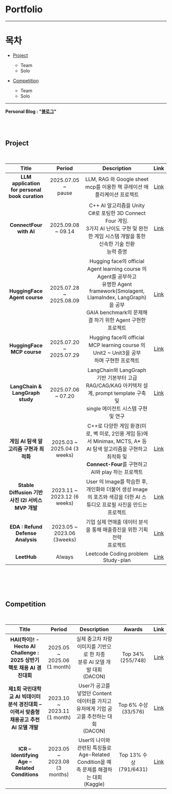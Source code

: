 # Portfolio
---
 
# 목차
- [Project](#project)
  + Team
  + Solo

- [Competition](#competition)
  + Team
  + Solo
---
**Personal Blog : "[블로그](https://ahfmrptekd.notion.site/ahfmrptEkd-Personal-Blog-1749f7f2d1de8123b6c1c60726184bd0)"**

 <br/><br/>

<!-- Templete
|Title|Period|Description|Link|
|:---:|:---:|:---:|:---:|
|내용 1|내용 2|내용 3|내용 4|
|내용 5|내용 6|내용 7|내용 8|
|내용 9|내용 10|내용 11|내용 12|
-->

## Project

<br/>



|Title|Period|Description|Link|
|:---:|:---:|:---:|:---:|
|**LLM application for personal book curation**|2025.07.05 ~ <br> pause|LLM, RAG 와 Google sheet mcp를 이용한 책 큐레이션 애플리케이션 프로젝트|[Link](https://github.com/ahfmrptEkd/Project_Curation)|
|**ConnectFour with AI**|2025.09.08 ~ 09.14|C++ AI 알고리즘을 Unity C#로 포팅한 3D Connect Four 게임. <br> 3가지 AI 난이도 구현 및 완전한 게임 시스템 개발을 통한 신속한 기술 전환 <br> 능력 증명|[Link](https://github.com/ahfmrptEkd/Connect4wAI)|
|**HuggingFace Agent course**|2025.07.28 ~ 2025.08.09|Hugging face의 official Agent learning course 의 Agent를 공부하고 <br> 유명한 Agent framework(Smolagent, LlamaIndex, LangGraph)을 공부 <br> GAIA benchmark의 문제해결 하기 위한 Agent 구현한 프로젝트|[Link](https://github.com/ahfmrptEkd/HuggingFace_Agent)|
|**HuggingFace MCP course**|2025.07.20 ~ 2025.07.29 |Hugging face의 official MCP learning course 의 Unit2 ~ Unit3을 공부<br>하며 구현한 프로젝트 |[Link](https://github.com/ahfmrptEkd/HuggingFace_MCP)
|**LangChain & LangGraph study**|2025.07.06 ~ 07.20|LangChain와 LangGraph 기반 기본부터 고급 RAG/CAG/KAG 아키텍처 설계, prompt template 구축 및 <br> single 에이전트 시스템 구현 및 연구|[Link](https://github.com/ahfmrptEkd/LangChain_solo_agent)|
|**게임 AI 탐색 알고리즘 구현과 최적화**|2025.03 ~ 2025.04 (3 weeks)|C++로 다양한 게임 환경(미로, 벽 미로, 2인용 게임 등)에서 Minimax, MCTS, A* 등 AI 탐색 알고리즘을 구현하고 최적화 및 <br> **Connect-Four**를 구현하고 AI와 play 하는 프로젝트|[Link](https://github.com/ahfmrptEkd/game_ai_search_algorithms)|
|**Stable Diffusion 기반 사진 I2I 서비스 MVP 개발**|2023.11 ~ 2023.12 (6 weeks)|User 의 Image를 학습한 후, 개인화와 더불어 생성 Image의 포즈와 색감을 더한 AI 스튜디오 프로필 사진을 만드는 <br> 프로젝트|[Link](https://github.com/ahfmrptEkd/Project_SD)|
|**EDA : Refund Defense Analysis**|2023.05 ~ 2023.06 (3weeks)|기업 실제 연매출 데이터 분석을 통해 매출증진을 위한 기획 전략 <br> 프로젝트|[Link](https://github.com/ahfmrptEkd/Project_EDA)|
|**LeetHub**|Always|Leetcode Coding problem Study-plan|[Link](https://github.com/ahfmrptEkd/LeetHub)|


<br>
<!--
|Title|Period|Description|Link|
|:---:|:---:|:---:|:---:|
|**Ren'py AI 연애 비주얼 노벨**|2024.12 ~ | 2차창작 AI 연동 연애시뮬레이터 게임 |[Link](https://github.com/ahfmrptEkd/ren-py_once-upon-broken-heart)|-->


<br/><br/>

## Competition


<br/>

|Title|Period|Description|Awards|Link|
|:---:|:---:|:---:|:---:|:---:|
|**HAI(하이)! - Hecto AI Challenge : 2025 상반기 헥토 채용 AI 경진대회**|2025.05 ~ 2025.06 (1 month)|실제 중고차 차량 이미지를 기반으로 한 차종 <br> 분류 AI 모델 개발 대회 <br> (DACON)|Top 34% (255/748)|[Link](https://github.com/ahfmrptEkd/Competition_Car)|
|**제1회 국민대학교 AI 빅데이터 <br> 분석 경진대회 – 이력서 맞춤형 채용공고 추천 AI 모델 개발**|2023.10 ~ 2023.11 <br> (1 month)|User가 공고를 넣었던 Content 데이터를 가지고 유저에게 기업 공고를 추천하는 대회 <br> (DACON)|Top 6% 수상 (33/576)|[Link](https://github.com/ahfmrptEkd/Competition_rs)|
|**ICR – Identifying Age – Related Conditions**|2023.05 ~ 2023.08 (3 months)|User의 나이와 관련된 특징들로 Age-Related Condition을 예측 문제를 해결하는 대회 <br> (Kaggle)|Top 13% 수상 (791/6431)|[Link](https://github.com/ahfmrptEkd/Competition_ICR)|


